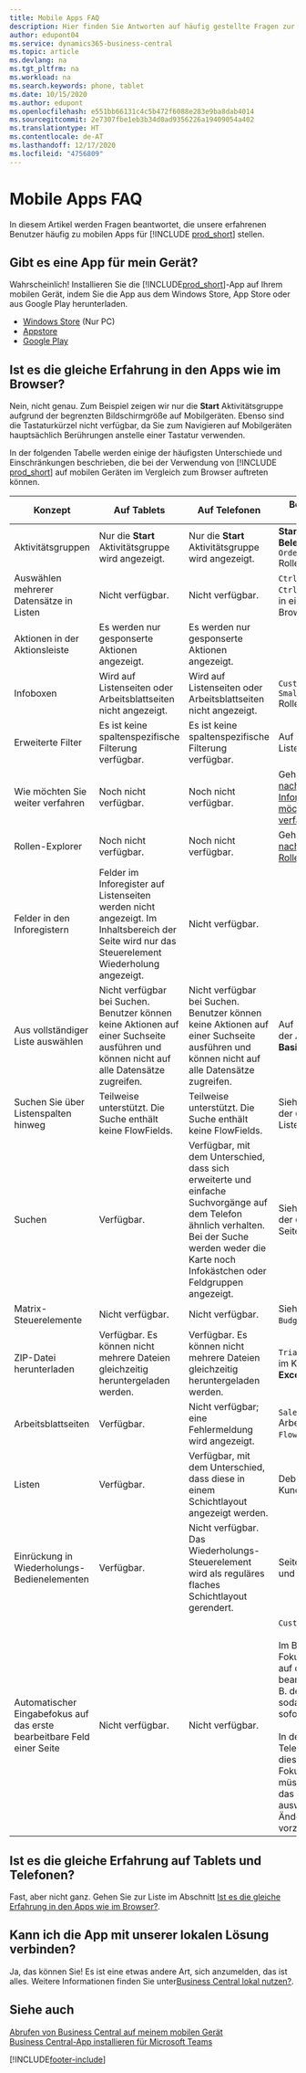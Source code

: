 ```yaml
---
title: Mobile Apps FAQ
description: Hier finden Sie Antworten auf häufig gestellte Fragen zur Verwendung von Business Central auf Ihrem Telefon oder Tablet.
author: edupont04
ms.service: dynamics365-business-central
ms.topic: article
ms.devlang: na
ms.tgt_pltfrm: na
ms.workload: na
ms.search.keywords: phone, tablet
ms.date: 10/15/2020
ms.author: edupont
ms.openlocfilehash: e551bb66131c4c5b472f6088e283e9ba8dab4014
ms.sourcegitcommit: 2e7307fbe1eb3b34d0ad9356226a19409054a402
ms.translationtype: HT
ms.contentlocale: de-AT
ms.lasthandoff: 12/17/2020
ms.locfileid: "4756809"
---
```

# <a name="mobile-apps-faq"></a>Mobile Apps FAQ

In diesem Artikel werden Fragen beantwortet, die unsere erfahrenen Benutzer häufig zu mobilen Apps für [!INCLUDE [prod_short](includes/prod_short.md)] stellen.  

## <a name="is-there-an-app-for-my-device"></a>Gibt es eine App für mein Gerät?

Wahrscheinlich! Installieren Sie die [!INCLUDE[prod_short](includes/prod_short.md)]-App auf Ihrem mobilen Gerät, indem Sie die App aus dem Windows Store, App Store oder aus Google Play herunterladen.

- [Windows Store](https://go.microsoft.com/fwlink/?LinkId=734848) (Nur PC)
- [Appstore](https://go.microsoft.com/fwlink/?LinkId=734847)
- [Google Play](https://go.microsoft.com/fwlink/?LinkId=734849)

## <a name="is-it-the-same-experience-in-the-apps-as-in-the-browser"></a>Ist es die gleiche Erfahrung in den Apps wie im Browser?

Nein, nicht genau. Zum Beispiel zeigen wir nur die **Start** Aktivitätsgruppe aufgrund der begrenzten Bildschirmgröße auf Mobilgeräten. Ebenso sind die Tastaturkürzel nicht verfügbar, da Sie zum Navigieren auf Mobilgeräten hauptsächlich Berührungen anstelle einer Tastatur verwenden.

In der folgenden Tabelle werden einige der häufigsten Unterschiede und Einschränkungen beschrieben, die bei der Verwendung von [!INCLUDE [prod_short](includes/prod_short.md)] auf mobilen Geräten im Vergleich zum Browser auftreten können.

| Konzept | Auf Tablets | Auf Telefonen | Beispiel aus dem Browser |
|--|--|--|--|
| Aktivitätsgruppen | Nur die **Start** Aktivitätsgruppe wird angezeigt. | Nur die **Start** Aktivitätsgruppe wird angezeigt. | **Start** und **Gebuchte Belege** im `Sales Order Processor` Rollencenter. |  |
| Auswählen mehrerer Datensätze in Listen | Nicht verfügbar. | Nicht verfügbar. | `Ctrl+A` oder `Ctrl+Click` auf Zeilen in einer Liste im Browser. |
| Aktionen in der Aktionsleiste | Es werden nur gesponserte Aktionen angezeigt. | Es werden nur gesponserte Aktionen angezeigt. |  |
| Infoboxen | Wird auf Listenseiten oder Arbeitsblattseiten nicht angezeigt. | Wird auf Listenseiten oder Arbeitsblattseiten nicht angezeigt. | `Customer` Liste im `Small Business` Rollencenter. |
| Erweiterte Filter | Es ist keine spaltenspezifische Filterung verfügbar. | Es ist keine spaltenspezifische Filterung verfügbar. | Auf der `Customer` Listenseite. |
| Wie möchten Sie weiter verfahren | Noch nicht verfügbar. | Noch nicht verfügbar. | Gehen Sie zu [Suche nach Seiten und Informationen mit wie möchten Sie weiter verfahren](ui-search.md). |  |
| Rollen-Explorer | Noch nicht verfügbar. | Noch nicht verfügbar. | Gehen Sie zu [Suche nach Seiten mit dem Rollen-Explorer](ui-role-explorer.md). |
| Felder in den Inforegistern | Felder im Inforegister auf Listenseiten werden nicht angezeigt. Im Inhaltsbereich der Seite wird nur das Steuerelement Wiederholung angezeigt. | Nicht verfügbar. |  |
| Aus vollständiger Liste auswählen | Nicht verfügbar bei Suchen. Benutzer können keine Aktionen auf einer Suchseite ausführen und können nicht auf alle Datensätze zugreifen. | Nicht verfügbar bei Suchen. Benutzer können keine Aktionen auf einer Suchseite ausführen und können nicht auf alle Datensätze zugreifen. | Auf der `Item Card` bei der Auswahl der **Basismaßeinheit**. |
| Suchen Sie über Listenspalten hinweg | Teilweise unterstützt. Die Suche enthält keine FlowFields. | Teilweise unterstützt. Die Suche enthält keine FlowFields. | Siehe Beispiele auf der `Customers` Listenseite. |
| Suchen | Verfügbar. | Verfügbar, mit dem Unterschied, dass sich erweiterte und einfache Suchvorgänge auf dem Telefon ähnlich verhalten. Bei der Suche werden weder die Karte noch Infokästchen oder Feldgruppen angezeigt. | Siehe Beispiele auf der `Customer Card` Seite. |
| Matrix-Steuerelemente | Nicht verfügbar. | Nicht verfügbar. | Siehe Beispiel in `G/L Budget`. |
| ZIP-Datei herunterladen | Verfügbar. Es können nicht mehrere Dateien gleichzeitig heruntergeladen werden. | Verfügbar. Es können nicht mehrere Dateien gleichzeitig heruntergeladen werden. | `Trial Balance` Bericht im Kontrollkästchen **In Excel drucken**. |
| Arbeitsblattseiten | Verfügbar. | Nicht verfügbar; eine Fehlermeldung wird angezeigt. | `Sales Price` Arbeitsblatt oder `Cash Flow` Arbeitsblatt. |
| Listen | Verfügbar. | Verfügbar, mit dem Unterschied, dass diese in einem Schichtlayout angezeigt werden. | Debitoren- oder Kundenauftragsseiten. |
| Einrückung in Wiederholungs-Bedienelementen | Verfügbar. | Nicht verfügbar. Das Wiederholungs-Steuerelement wird als reguläres  flaches Schichtlayout gerendert. | Seiten mit Kontenplan und Kontaktliste. |
| Automatischer Eingabefokus auf das erste bearbeitbare Feld einer Seite | Nicht verfügbar. | Nicht verfügbar. | `Customer Card` Seite.<BR /><BR />Im Browser liegt der Fokus automatisch auf dem ersten bearbeitbaren Feld (z. B. dem Feld `Name`), sodass Sie den Wert sofort ändern können.<BR /><BR />In den Tablet- und Telefon-Apps liegt dieses Feld nicht im Fokus. Stattdessen müssen Sie zuerst das Feld manuell auswählen, um Änderungen vorzunehmen.|

## <a name="is-it-the-same-experience-on-tables-and-phones"></a>Ist es die gleiche Erfahrung auf Tablets und Telefonen?

Fast, aber nicht ganz. Gehen Sie zur Liste im Abschnitt [Ist es die gleiche Erfahrung in den Apps wie im Browser?](#is-it-the-same-experience-in-the-apps-as-in-the-browser).  

## <a name="can-i-connect-the-app-to-our-on-premises-solution"></a>Kann ich die App mit unserer lokalen Lösung verbinden?

Ja, das können Sie! Es ist eine etwas andere Art, sich anzumelden, das ist alles. Weitere Informationen finden Sie unter[Business Central lokal nutzen?](install-mobile-app.md#using-business-central-on-premises).  

## <a name="see-also"></a>Siehe auch

[Abrufen von Business Central auf meinem mobilen Gerät](install-mobile-app.md)  
[Business Central-App installieren für Microsoft Teams](across-install-app-for-teams.md)  


[!INCLUDE[footer-include](includes/footer-banner.md)]